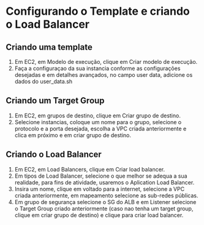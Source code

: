 # Configurando o Template e criando o Load Balancer

## Criando uma template
1. Em EC2, em Modelo de execução, clique em Criar modelo de execução.
2. Faça a configuraçao da sua instancia conforme as configurações desejadas e em detalhes avançados, no campo user data, adicione os dados do user_data.sh

## Criando um Target Group
1. Em EC2, em grupos de destino, clique em Criar grupo de destino.
2. Selecione instancias, coloque um nome para o grupo, selecione o protocolo e a porta desejada, escolha a VPC criada anteriormente e clica em próximo e em criar grupo de destino.

## Criando o Load Balancer
1. Em EC2, em Load Balancers, clique em Criar load balancer.
2. Em tipos de Load Balancer, selecione o que melhor se adequa a sua realidade, para fins de atividade, usaremos o Aplication Load Balancer.
3. Insira um nome, clique em voltado para a internet, selecione a VPC criada anteriormente, em mapeamento selecione as sub-redes públicas.
4. Em grupo de segurança selecione o SG do ALB e em Listener selecione o Target Group criado anteriormente (caso nao tenha um target group, clique em criar grupo de destino) e clique para criar load balancer.